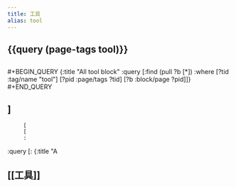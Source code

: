 ```yaml
---
title: 工具
alias: tool
---
```

## {{query (page-tags tool)}}
##
#+BEGIN_QUERY
{:title "All tool block"
 :query [:find (pull ?b [*])
         :where
         [?tid :tag/name "tool"]
         [?pid :page/tags ?tid]
         [?b :block/page ?pid]]}
#+END_QUERY
## ]
         [
         [
         :
 :query [:
{:title "A
## [[工具]]
